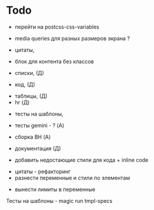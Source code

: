 # Todo
+ перейти на postcss-css-variables
- media queries для разных размеров экрана ?
+ цитаты,
+ блок для контента без классов

+ списки, (Д)
+ код, (Д)
- таблицы, (Д)
- hr (Д)

+ тесты на шаблоны, 
- тесты gemini - ? (А)
- сборка BH (А)
- документация (Д)

- добавить недостающие стили для кода + inline code
+ цитаты - рефакторинг
+ разнести переменные и стили по элементам
- вынести лимиты в переменные


Тесты на шаблоны -  magic run tmpl-specs
